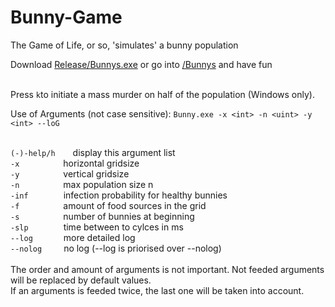 # Bunny-Game
The Game of Life, or so,
'simulates' a bunny population

Download [Release/Bunnys.exe](Release/Bunnys.exe)
or go into [/Bunnys](Bunnys) and have fun<br /><br />

Press ```k```to initiate a mass murder on half of the population (Windows only).

Use of Arguments (not case sensitive):
```Bunny.exe -x <int> -n <uint> -y <int> --loG```<br />
<br />

```(-)-help/h```&emsp;&emsp;display this argument list<br />
```-x```&emsp;&emsp;&emsp;&emsp;&emsp;horizontal gridsize<br />
```-y```&emsp;&emsp;&emsp;&emsp;&emsp;vertical gridsize<br />
```-n```&emsp;&emsp;&emsp;&emsp;&emsp;max population size n<br />
```-inf```&emsp;&emsp;&emsp;&emsp;infection probability for healthy bunnies<br />
```-f```&emsp;&emsp;&emsp;&emsp;&emsp;amount of food sources in the grid<br />
```-s```&emsp;&emsp;&emsp;&emsp;&emsp;number of bunnies at beginning<br />
```-slp```&emsp;&emsp;&emsp;&emsp;time between to cylces in ms<br />
```--log```&ensp;&emsp;&emsp;&emsp;more detailed log<br />
```--nolog```&ensp;&emsp;&emsp;no log (--log is priorised over --nolog)<br />
<br />
The order and amount of arguments is not important.
Not feeded arguments will be replaced by default values.<br />
If an arguments is feeded twice, the last one will be taken into account.
